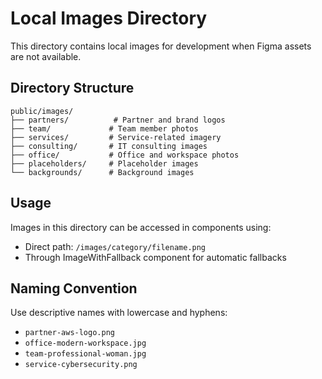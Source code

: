 # Local Images Directory

This directory contains local images for development when Figma assets are not available.

## Directory Structure

```
public/images/
├── partners/          # Partner and brand logos
├── team/             # Team member photos
├── services/         # Service-related imagery
├── consulting/       # IT consulting images
├── office/           # Office and workspace photos
├── placeholders/     # Placeholder images
└── backgrounds/      # Background images
```

## Usage

Images in this directory can be accessed in components using:
- Direct path: `/images/category/filename.png`
- Through ImageWithFallback component for automatic fallbacks

## Naming Convention

Use descriptive names with lowercase and hyphens:
- `partner-aws-logo.png`
- `office-modern-workspace.jpg`
- `team-professional-woman.jpg`
- `service-cybersecurity.png`